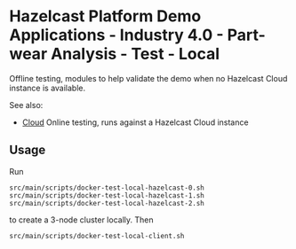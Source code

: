 # Hazelcast Platform Demo Applications - Industry 4.0 - Part-wear Analysis - Test - Local

Offline testing, modules to help validate the demo when no Hazelcast Cloud instance is available.

See also:
* [Cloud](../test-cloud) Online testing, runs against a Hazelcast Cloud instance

## Usage

Run

```
src/main/scripts/docker-test-local-hazelcast-0.sh
src/main/scripts/docker-test-local-hazelcast-1.sh
src/main/scripts/docker-test-local-hazelcast-2.sh
```
to create a 3-node cluster locally. Then

```
src/main/scripts/docker-test-local-client.sh
```
